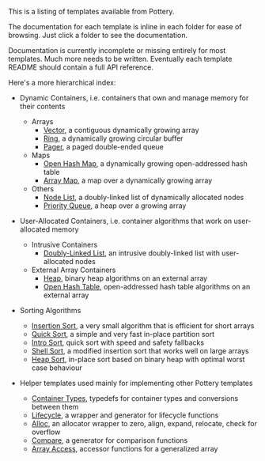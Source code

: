 This is a listing of templates available from Pottery.

The documentation for each template is inline in each folder for ease of browsing. Just click a folder to see the documentation.

Documentation is currently incomplete or missing entirely for most templates. Much more needs to be written. Eventually each template README should contain a full API reference.

Here's a more hierarchical index:

- Dynamic Containers, i.e. containers that own and manage memory for their contents
    - Arrays
        - [Vector](vector/), a contiguous dynamically growing array
        - [Ring](ring/), a dynamically growing circular buffer
        - [Pager](pager/), a paged double-ended queue
    - Maps
        - [Open Hash Map](open_hash_map/), a dynamically growing open-addressed hash table
        - [Array Map](array_map/), a map over a dynamically growing array
    - Others
        - [Node List](node_list/), a doubly-linked list of dynamically allocated nodes
        - [Priority Queue](priority_queue/), a heap over a growing array

- User-Allocated Containers, i.e. container algorithms that work on user-allocated memory
    - Intrusive Containers
        - [Doubly-Linked List](doubly_linked_list/), an intrusive doubly-linked list with user-allocated nodes
    - External Array Containers
        - [Heap](heap/), binary heap algorithms on an external array
        - [Open Hash Table](open_hash_table/), open-addressed hash table algorithms on an external array

- Sorting Algorithms
    - [Insertion Sort](insertion_sort/), a very small algorithm that is efficient for short arrays
    - [Quick Sort](quick_sort/), a simple and very fast in-place partition sort
    - [Intro Sort](intro_sort/), quick sort with speed and safety fallbacks
    - [Shell Sort](shell_sort/), a modified insertion sort that works well on large arrays
    - [Heap Sort](heap_sort/), in-place sort based on binary heap with optimal worst case behaviour

- Helper templates used mainly for implementing other Pottery templates
    - [Container Types](container_types/), typedefs for container types and conversions between them
    - [Lifecycle](lifecycle/), a wrapper and generator for lifecycle functions
    - [Alloc](alloc/), an allocator wrapper to zero, align, expand, relocate, check for overflow
    - [Compare](compare/), a generator for comparison functions
    - [Array Access](array_access/), accessor functions for a generalized array
